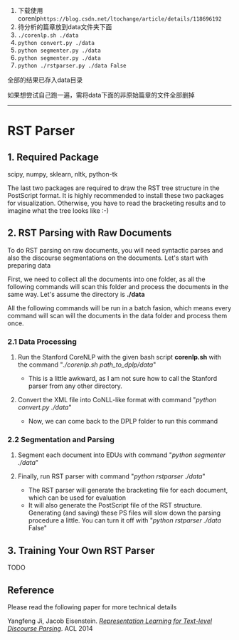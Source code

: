 1. 下载使用corenlp`https://blog.csdn.net/ltochange/article/details/118696192`
2. 待分析的篇章放到data文件夹下面
3. `./corenlp.sh ./data`
4. `python convert.py ./data`
5. `python segmenter.py ./data`
6. `python segmenter.py ./data`
7. `python ./rstparser.py ./data False`

全部的结果已存入data目录

如果想尝试自己跑一遍，需将data下面的非原始篇章的文件全部删掉

-----------------------

# RST Parser #

## 1. Required Package ##

scipy, numpy, sklearn, nltk, python-tk 

The last two packages are required to draw the RST tree structure in the PostScript format. It is highly recommended to install these two packages for visualization. Otherwise, you have to read the bracketing results and to imagine what the tree looks like :-)

## 2. RST Parsing with Raw Documents ##

To do RST parsing on raw documents, you will need syntactic parses and also the discourse segmentations on the documents. Let's start with preparing data

First, we need to collect all the documents into one folder, as all the following commands will scan this folder and process the documents in the same way. Let's assume the directory is **./data**

All the following commands will be run in a batch fasion, which means every command will scan will the documents in the data folder and process them once.

### 2.1 Data Processing ###

1. Run the Stanford CoreNLP with the given bash script **corenlp.sh** with the command "*./corenlp.sh path_to_dplp/data*"
    - This is a little awkward, as I am not sure how to call the Stanford parser from any other directory.

2. Convert the XML file into CoNLL-like format with command "*python convert.py ./data*"
    - Now, we can come back to the DPLP folder to run this command

### 2.2 Segmentation and Parsing ###

1. Segment each document into EDUs with command "*python segmenter ./data*"

2. Finally, run RST parser with command "*python rstparser ./data*"
    - The RST parser will generate the bracketing file for each document, which can be used for evaluation
    - It will also generate the PostScript file of the RST structure. Generating (and saving) these PS files will slow down the parsing procedure a little. You can turn it off with "*python rstparser ./data* False"


## 3. Training Your Own RST Parser ##

TODO

## Reference ##

Please read the following paper for more technical details

Yangfeng Ji, Jacob Eisenstein. *[Representation Learning for Text-level Discourse Parsing](http://jiyfeng.github.io/papers/ji-acl-2014.pdf)*. ACL 2014
